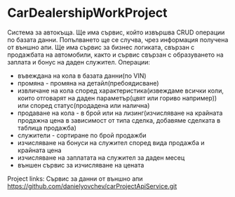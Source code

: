 # CarDealershipWorkProject
Система за автокъща. Ще има сървис, който извършва CRUD операции по базата данни. Попълването ще се случва, чрез информация получена от външно апи. Ще има сървис за бизнес логиката, свързан с продажбата на автомобили, както и сървис свързан с образуването на заплата и бонус на даден служител.
Операции:
- въвеждана на кола в базата данни(по VIN)
- промяна - промяна на детайл(пребоядисване)
- извличане на кола според характеристика(извеждаме всички коли, които отговарят на даден параметър(цвят или гориво например))
 или според статус(продадена или налична)
- продаване на кола - в брой или на лизинг(изчисляване на крайната продажна цена в зависимост от типа сделка,
 добавяме сделката в таблица продажба)
- служители - сортиране по брой продажби
- изчисляване на бонуси на служител според вида продажба и крайната цена
- изчисляване на заплатата на служител за даден месец
- външен сървис за изчисляване на цената

Project links:
Сървис за данни от външно апи
https://github.com/danielyovchev/carProjectApiService.git
